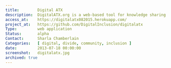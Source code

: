 ```yaml
---
title:        Digital ATX
description:  DigitalATX.org is a web-based tool for knowledge sharing and creating an inventory of assets for digital inclusion programming in Austin.
access_at:    https://digitalatx082015.herokuapp.com/
project_at:   https://github.com/DigitalInclusion/digitalatx
Type:         web application
Status:       alpha
Contact:      Sharla Chamberlain
Categories:   [ digital, divide, community, inclusion ]
date:         2013-07-18 00:00:00
screenshot:   digitalatx.jpg
archived: true
---
```

